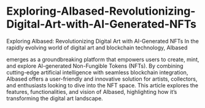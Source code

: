 # Exploring-AIbased-Revolutionizing-Digital-Art-with-AI-Generated-NFTs
Exploring AIbased: Revolutionizing Digital Art with AI-Generated NFTs
In the rapidly evolving world of digital art and blockchain technology, AIbased 

 emerges as a groundbreaking platform that empowers users to create, mint, and explore AI-generated Non-Fungible Tokens (NFTs). By combining cutting-edge artificial intelligence with seamless blockchain integration, AIbased offers a user-friendly and innovative solution for artists, collectors, and enthusiasts looking to dive into the NFT space. This article explores the features, functionalities, and vision of AIbased, highlighting how it’s transforming the digital art landscape.

